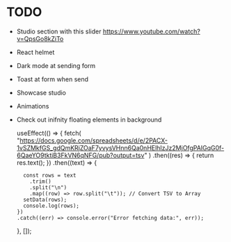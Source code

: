 # TODO

- Studio section with this slider
  https://www.youtube.com/watch?v=QpsGo8kZiTo

- React helmet

- Dark mode at sending form

- Toast at form when send

- Showcase studio

- Animations

- Check out inifnity floating elements in background

  useEffect(() => {
  fetch(
  "https://docs.google.com/spreadsheets/d/e/2PACX-1vSZMkfGS_gdQmKRjZOaF7yvysVHnn6Qa0nHElhIzJz2MjOfgPAIGqG0f-6QaeYO9tktiB3FkVN6qNFG/pub?output=tsv"
  )
  .then((res) => {
  return res.text();
  })
  .then((text) => {

        const rows = text
          .trim()
          .split("\n")
          .map((row) => row.split("\t")); // Convert TSV to Array
        setData(rows);
        console.log(rows);
      })
      .catch((err) => console.error("Error fetching data:", err));

  }, []);
